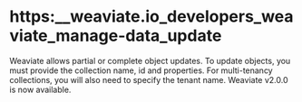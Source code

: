 # https:\_\_weaviate.io_developers_weaviate_manage-data_update

Weaviate allows partial or complete object updates. To update objects, you must provide the collection name, id and properties. For multi-tenancy collections, you will also need to specify the tenant name. Weaviate v2.0.0 is now available.
